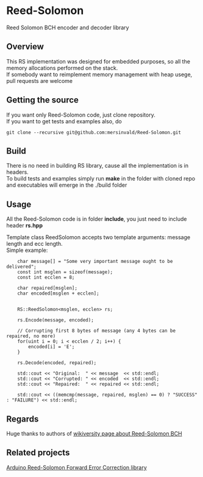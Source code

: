 # Reed-Solomon
Reed Solomon BCH encoder and decoder library

## Overview

This RS implementation was designed for embedded purposes, so all the memory allocations performed on the stack.<br>
If somebody want to reimplement memory management with heap usege, pull requests are welcome

## Getting the source

If you want only Reed-Solomon code, just clone repository.<br>
If you want to get tests and examples also, do 
```
git clone --recursive git@github.com:mersinvald/Reed-Solomon.git
```

## Build

There is no need in building RS library, cause all the implementation is in headers.<br>
To build tests and examples simply run <b>make</b> in the folder with cloned repo and executables will emerge in the 
./build folder

## Usage

All the Reed-Solomon code is in folder **include**, you just need to include header <b>rs.hpp</b>

Template class ReedSolomon accepts two template arguments: message length and ecc length. <br>
Simple example: <br>
```
    char message[] = "Some very important message ought to be delivered";
    const int msglen = sizeof(message);
    const int ecclen = 8;
    
    char repaired[msglen];
    char encoded[msglen + ecclen];


    RS::ReedSolomon<msglen, ecclen> rs;

    rs.Encode(message, encoded);

    // Corrupting first 8 bytes of message (any 4 bytes can be repaired, no more)
    for(uint i = 0; i < ecclen / 2; i++) {
        encoded[i] = 'E';
    }

    rs.Decode(encoded, repaired);

    std::cout << "Original:  " << message  << std::endl;
    std::cout << "Corrupted: " << encoded  << std::endl;
    std::cout << "Repaired:  " << repaired << std::endl;

    std::cout << ((memcmp(message, repaired, msglen) == 0) ? "SUCCESS" : "FAILURE") << std::endl;
```

## Regards

Huge thanks to authors of [wikiversity page about Reed-Solomon BCH](https://en.wikiversity.org/wiki/Reed–Solomon_codes_for_coders)
## Related projects

[Arduino Reed-Solomon Forward Error Correction library](https://github.com/simonyipeter/Arduino-FEC)
